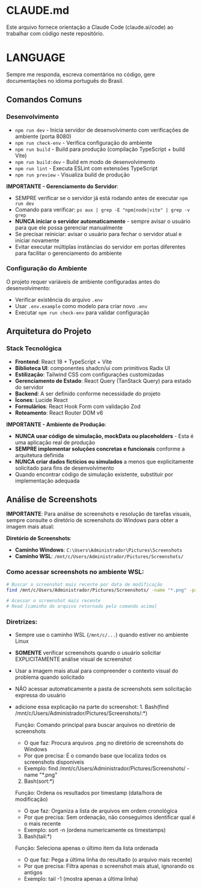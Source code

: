 # CLAUDE.md

Este arquivo fornece orientação a Claude Code (claude.ai/code) ao trabalhar com código neste repositório.

# LANGUAGE

Sempre me responda, escreva comentários no código, gere documentações no idioma português do Brasil.

## Comandos Comuns

### Desenvolvimento
- `npm run dev` - Inicia servidor de desenvolvimento com verificações de ambiente (porta 8080)
- `npm run check-env` - Verifica configuração do ambiente
- `npm run build` - Build para produção (compilação TypeScript + build Vite)
- `npm run build:dev` - Build em modo de desenvolvimento
- `npm run lint` - Executa ESLint com extensões TypeScript
- `npm run preview` - Visualiza build de produção

**IMPORTANTE - Gerenciamento do Servidor**:
- SEMPRE verificar se o servidor já está rodando antes de executar `npm run dev`
- Comando para verificar: `ps aux | grep -E "npm|node|vite" | grep -v grep`
- **NUNCA iniciar o servidor automaticamente** - sempre avisar o usuário para que ele possa gerenciar manualmente
- Se precisar reiniciar: avisar o usuário para fechar o servidor atual e iniciar novamente
- Evitar executar múltiplas instâncias do servidor em portas diferentes para facilitar o gerenciamento do ambiente

### Configuração do Ambiente
O projeto requer variáveis de ambiente configuradas antes do desenvolvimento:
- Verificar existência do arquivo `.env`
- Usar `.env.example` como modelo para criar novo `.env`
- Executar `npm run check-env` para validar configuração

## Arquitetura do Projeto

### Stack Tecnológica
- **Frontend**: React 18 + TypeScript + Vite
- **Biblioteca UI**: componentes shadcn/ui com primitivos Radix UI
- **Estilização**: Tailwind CSS com configurações customizadas
- **Gerenciamento de Estado**: React Query (TanStack Query) para estado do servidor
- **Backend**: A ser definido conforme necessidade do projeto
- **Ícones**: Lucide React
- **Formulários**: React Hook Form com validação Zod
- **Roteamento**: React Router DOM v6

**IMPORTANTE - Ambiente de Produção**:
- **NUNCA usar código de simulação, mockData ou placeholders** - Esta é uma aplicação real de produção
- **SEMPRE implementar soluções concretas e funcionais** conforme a arquitetura definida
- **NUNCA criar dados fictícios ou simulados** a menos que explicitamente solicitado para fins de desenvolvimento
- Quando encontrar código de simulação existente, substituir por implementação adequada

## Análise de Screenshots

**IMPORTANTE**: Para análise de screenshots e resolução de tarefas visuais, sempre consulte o diretório de screenshots do Windows para obter a imagem mais atual:

**Diretório de Screenshots**: 
- **Caminho Windows**: `C:\Users\Administrador\Pictures\Screenshots`
- **Caminho WSL**: `/mnt/c/Users/Administrador/Pictures/Screenshots/`

### Como acessar screenshots no ambiente WSL:

```bash
# Buscar o screenshot mais recente por data de modificação
find /mnt/c/Users/Administrador/Pictures/Screenshots/ -name "*.png" -printf "%T@ %Tc %p\n" | sort -n | tail -1

# Acessar o screenshot mais recente
# Read [caminho do arquivo retornado pelo comando acima]
```

### Diretrizes:
- Sempre use o caminho WSL (`/mnt/c/...`) quando estiver no ambiente Linux
- **SOMENTE** verificar screenshots quando o usuário solicitar EXPLICITAMENTE análise visual de screenshot
- Usar a imagem mais atual para compreender o contexto visual do problema quando solicitado
- NÃO acessar automaticamente a pasta de screenshots sem solicitação expressa do usuário
- adicione essa explicação na parte do screenshot:   1. Bash(find /mnt/c/Users/Administrador/Pictures/Screenshots/:*)

  Função: Comando principal para buscar arquivos no diretório de screenshots
  - O que faz: Procura arquivos .png no diretório de screenshots do Windows
  - Por que precisa: É o comando base que localiza todos os screenshots disponíveis
  - Exemplo: find /mnt/c/Users/Administrador/Pictures/Screenshots/ -name "*.png"

  2. Bash(sort:*)

  Função: Ordena os resultados por timestamp (data/hora de modificação)
  - O que faz: Organiza a lista de arquivos em ordem cronológica
  - Por que precisa: Sem ordenação, não conseguimos identificar qual é o mais recente
  - Exemplo: sort -n (ordena numericamente os timestamps)

  3. Bash(tail:*)

  Função: Seleciona apenas o último item da lista ordenada
  - O que faz: Pega a última linha do resultado (o arquivo mais recente)
  - Por que precisa: Filtra apenas o screenshot mais atual, ignorando os antigos
  - Exemplo: tail -1 (mostra apenas a última linha)